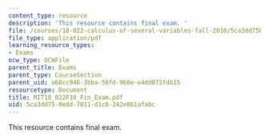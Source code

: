 ```yaml
---
content_type: resource
description: 'This resource contains final exam. '
file: /courses/18-022-calculus-of-several-variables-fall-2010/5ca3dd750edd7011d1c8242e861afabc_MIT18_022F10_Fin_Exam.pdf
file_type: application/pdf
learning_resource_types:
- Exams
ocw_type: OCWFile
parent_title: Exams
parent_type: CourseSection
parent_uid: a68cc946-3bba-56fd-960e-e4dd072fdb15
resourcetype: Document
title: MIT18_022F10_Fin_Exam.pdf
uid: 5ca3dd75-0edd-7011-d1c8-242e861afabc
---
```

This resource contains final exam. 

